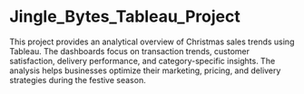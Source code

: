 # Jingle_Bytes_Tableau_Project
This project provides an analytical overview of Christmas sales trends using  Tableau. The dashboards focus on transaction trends, customer satisfaction,  delivery performance, and category-specific insights. The analysis helps  businesses optimize their marketing, pricing, and delivery strategies during the  festive season.
